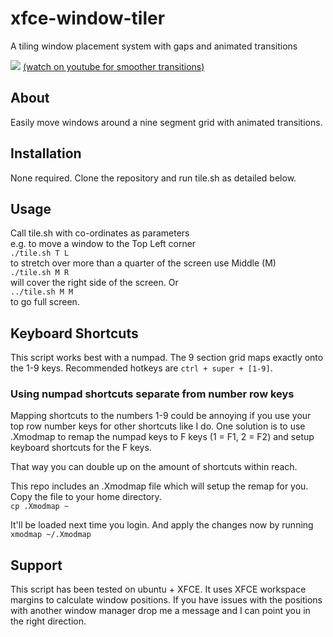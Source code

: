 # xfce-window-tiler
A tiling window placement system with gaps and animated transitions

![](demo.gif)
[(watch on youtube for smoother transitions)](https://www.youtube.com/watch?v=d0XaWcGuOsg)

## About
Easily move windows around a nine segment grid with animated transitions.

## Installation
None required. Clone the repository and run tile.sh as detailed below.

## Usage
Call tile.sh with co-ordinates as parameters  
e.g. to move a window to the Top Left corner  
`./tile.sh T L`  
to stretch over more than a quarter of the screen use Middle (M)  
`./tile.sh M R`  
will cover the right side of the screen. Or  
`../tile.sh M M`  
to go full screen.

## Keyboard Shortcuts
This script works best with a numpad. The 9 section grid maps exactly onto the 1-9 keys. Recommended hotkeys are `ctrl + super + [1-9]`.

### Using numpad shortcuts separate from number row keys

Mapping shortcuts to the numbers 1-9 could be annoying if you use your top row number keys for other shortcuts like I do. One solution is to use .Xmodmap to remap the numpad keys to F keys (1 = F1, 2 = F2) and setup keyboard shortcuts for the F keys.   

That way you can double up on the amount of shortcuts within reach.  

This repo includes an .Xmodmap file which will setup the remap for you. Copy the file to your home directory.  
`cp .Xmodmap ~`  

It'll be loaded next time you login. And apply the changes now by running  
`xmodmap ~/.Xmodmap`

## Support
This script has been tested on ubuntu + XFCE. It uses XFCE workspace margins to calculate window positions. If you have issues with the positions with another window manager drop me a message and I can point you in the right direction.
